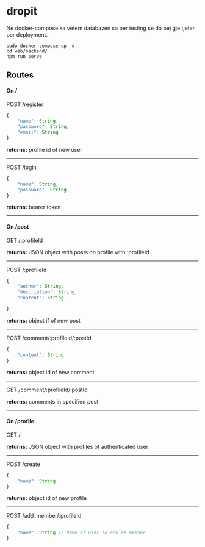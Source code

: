 # dropit

Ne docker-compose ka vetem databazen sa per testing se do bej gje tjeter per deployment.
```
sudo docker-compose up -d
cd web/backend/
npm run serve
```

## Routes

#### On /

POST /register

```js
{
	"name": String,
	"password": String,
	"email": String
}
```

**returns:** profile id of new user

---

POST /login

```js
{
	"name": String,
	"password": String
}
```

**returns:** bearer token

---

#### On /post

GET /:profileId

**returns:** JSON object with posts on profile with :profileId

---

POST /:profileId

```js
{
	"author": String,
	"description": String,
	"content": String,

}
```

**returns:** object if of new post

---

POST /comment/:profileId/:postId

```js
{
	"content": String
}
```

**returns:** object id of new comment

---

GET /comment/:profileId/:postId

**returns:** comments in specified post

---

#### On /profile

GET /

**returns:** JSON object with profiles of authenticated user

---

POST /create

```js
{
	"name": String
}
```

**returns:** object id of new profile

---

POST /add\_member/:profileId

```js
{
	"name": String // Name of user to add as member
}
```
